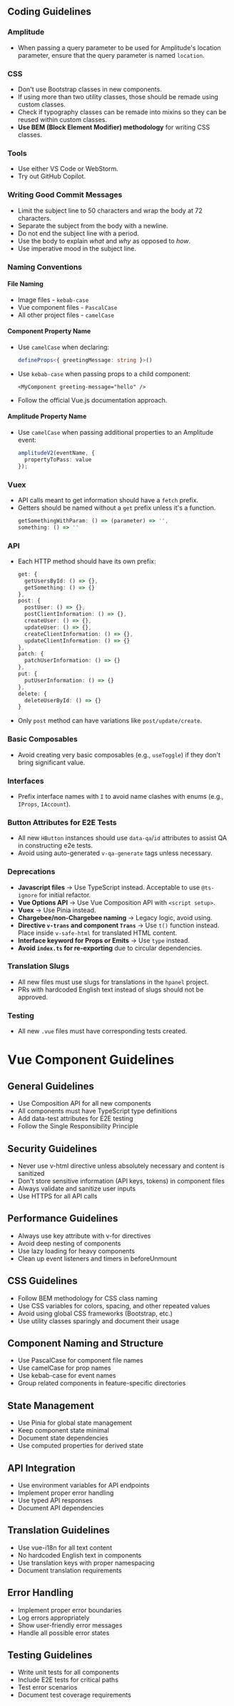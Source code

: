 ## Coding Guidelines

### Amplitude
- When passing a query parameter to be used for Amplitude's location parameter, ensure that the query parameter is named `location`.

### CSS
- Don't use Bootstrap classes in new components.
- If using more than two utility classes, those should be remade using custom classes.
- Check if typography classes can be remade into mixins so they can be reused within custom classes.
- **Use BEM (Block Element Modifier) methodology** for writing CSS classes.

### Tools
- Use either VS Code or WebStorm.
- Try out GitHub Copilot.

### Writing Good Commit Messages
- Limit the subject line to 50 characters and wrap the body at 72 characters.
- Separate the subject from the body with a newline.
- Do not end the subject line with a period.
- Use the body to explain *what* and *why* as opposed to *how*.
- Use imperative mood in the subject line.

### Naming Conventions
#### File Naming
- Image files - `kebab-case`
- Vue component files - `PascalCase`
- All other project files - `camelCase`

#### Component Property Name
- Use `camelCase` when declaring:
  ```ts
  defineProps<{ greetingMessage: string }>()
  ```
- Use `kebab-case` when passing props to a child component:
  ```vue
  <MyComponent greeting-message="hello" />
  ```
- Follow the official Vue.js documentation approach.

#### Amplitude Property Name
- Use `camelCase` when passing additional properties to an Amplitude event:
  ```ts
  amplitudeV2(eventName, {
    propertyToPass: value
  });
  ```

### Vuex
- API calls meant to get information should have a `fetch` prefix.
- Getters should be named without a `get` prefix unless it's a function.
  ```ts
  getSomethingWithParam: () => (parameter) => '',
  something: () => ''
  ```

### API
- Each HTTP method should have its own prefix:
  ```ts
  get: {
    getUsersById: () => {},
    getSomething: () => {}
  },
  post: {
    postUser: () => {},
    postClientInformation: () => {},
    createUser: () => {},
    updateUser: () => {},
    createClientInformation: () => {},
    updateClientInformation: () => {}
  },
  patch: {
    patchUserInformation: () => {}
  },
  put: {
    putUserInformation: () => {}
  },
  delete: {
    deleteUserById: () => {}
  }
  ```
- Only `post` method can have variations like `post/update/create`.

### Basic Composables
- Avoid creating very basic composables (e.g., `useToggle`) if they don't bring significant value.

### Interfaces
- Prefix interface names with `I` to avoid name clashes with enums (e.g., `IProps`, `IAccount`).

### Button Attributes for E2E Tests
- All new `HButton` instances should use `data-qa`/`id` attributes to assist QA in constructing e2e tests.
- Avoid using auto-generated `v-qa-generate` tags unless necessary.

### Deprecations
- **Javascript files** → Use TypeScript instead. Acceptable to use `@ts-ignore` for initial refactor.
- **Vue Options API** → Use Vue Composition API with `<script setup>`.
- **Vuex** → Use Pinia instead.
- **Chargebee/non-Chargebee naming** → Legacy logic, avoid using.
- **Directive `v-trans` and component `Trans`** → Use `t()` function instead. Place inside `v-safe-html` for translated HTML content.
- **Interface keyword for Props or Emits** → Use `type` instead.
- **Avoid `index.ts` for re-exporting** due to circular dependencies.

### Translation Slugs
- All new files must use slugs for translations in the `hpanel` project.
- PRs with hardcoded English text instead of slugs should not be approved.

### Testing
- All new `.vue` files must have corresponding tests created.

# Vue Component Guidelines

## General Guidelines
- Use Composition API for all new components
- All components must have TypeScript type definitions
- Add data-test attributes for E2E testing
- Follow the Single Responsibility Principle

## Security Guidelines
- Never use v-html directive unless absolutely necessary and content is sanitized
- Don't store sensitive information (API keys, tokens) in component files
- Always validate and sanitize user inputs
- Use HTTPS for all API calls

## Performance Guidelines
- Always use key attribute with v-for directives
- Avoid deep nesting of components
- Use lazy loading for heavy components
- Clean up event listeners and timers in beforeUnmount

## CSS Guidelines
- Follow BEM methodology for CSS class naming
- Use CSS variables for colors, spacing, and other repeated values
- Avoid using global CSS frameworks (Bootstrap, etc.)
- Use utility classes sparingly and document their usage

## Component Naming and Structure
- Use PascalCase for component file names
- Use camelCase for prop names
- Use kebab-case for event names
- Group related components in feature-specific directories

## State Management
- Use Pinia for global state management
- Keep component state minimal
- Document state dependencies
- Use computed properties for derived state

## API Integration
- Use environment variables for API endpoints
- Implement proper error handling
- Use typed API responses
- Document API dependencies

## Translation Guidelines
- Use vue-i18n for all text content
- No hardcoded English text in components
- Use translation keys with proper namespacing
- Document translation requirements

## Error Handling
- Implement proper error boundaries
- Log errors appropriately
- Show user-friendly error messages
- Handle all possible error states

## Testing Guidelines
- Write unit tests for all components
- Include E2E tests for critical paths
- Test error scenarios
- Document test coverage requirements

